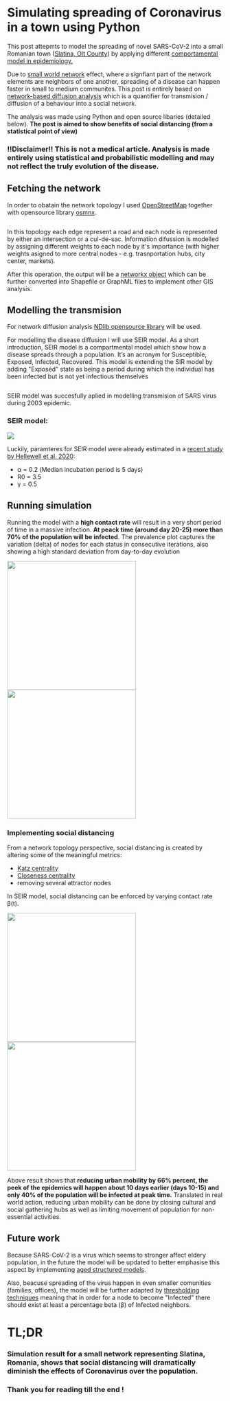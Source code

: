 # Simulating spreading of Coronavirus in a town using Python

This post attepmts to model the spreading of novel SARS-CoV-2 into a small Romanian town ([Slatina, Olt County](https://en.wikipedia.org/wiki/Slatina,_Romania)) by applying different [comportamental model in epidemiology.](https://en.wikipedia.org/wiki/Compartmental_models_in_epidemiology)

Due to [small world network](https://en.wikipedia.org/wiki/Small-world_network) effect, where a signfiant part of the network elements are neighbors of one another, spreading of a disease can happen faster in small to medium communites. This post is entirely based on [network-based diffusion analysis](https://en.wikipedia.org/wiki/Network-based_diffusion_analysis) which is a quantifier for transmision / diffusion of a behaviour into a social network.  

The analysis was made using Python and open source libaries (detailed below). **The post is aimed to show benefits of social distancing (from a statistical point of view)**

### !!Disclaimer!! This is not a medical article. Analysis is made entirely using statistical and probabilistic modelling and may not reflect the truly evolution of the disease. 

## Fetching the network

In order to obatain the network topology I used [OpenStreetMap](https://www.openstreetmap.org/#map=7/45.996/24.981) together with opensource library [osmnx](https://github.com/gboeing/osmnx). 

<img src="slatinaGraph.PNG" class="img-responsive" alt="">

In this topology each edge represent a road and each node is represented by either an intersection or a cul-de-sac. Information difussion is modelled by assigning different weights to each node by it's importance (with higher weights asigned to more central nodes - e.g. trasnportation hubs, city center, markets). 

After this operation, the output will be a [networkx object](https://networkx.github.io/documentation/stable/tutorial.html#creating-a-graph) which can be further converted into Shapefile or GraphML files to implement other GIS analysis.

## Modelling the transmision

For network diffusion analysis [NDlib opensource library](https://ndlib.readthedocs.io/en/latest/overview.html) will be used. 

For modelling the disease diffusion I will use SEIR model. As a short introduction, SEIR model is a compartmental model which show how a disease spreads through a population. It’s an acronym for Susceptible, Exposed, Infected, Recovered. This model is extending the SIR model by adding "Exposed" state as being a period during which the individual has been infected but is not yet infectious themselves

<img src="SEIR.png" class="img-responsive" alt="">

SEIR model was succesfully aplied in modelling transmision of SARS virus during 2003 epidemic. 

### SEIR model:
<img src="model.svg">

Luckily, paramteres for SEIR model were already estimated in a [recent study by Hellewell et al. 2020](https://www.thelancet.com/journals/langlo/article/PIIS2214-109X(20)30074-7/fulltext):
  * α = 0.2 (Median incubation period is 5 days)
  * R0 = 3.5
  * γ = 0.5

## Running simulation

Running the model with a **high contact rate** will result in a very short period of time in a massive infection. **At peack time (around day 20-25) more than 70% of the population will be infected**. The prevalence plot captures the variation (delta) of nodes for each status in consecutive iterations, also showing a high standard deviation from day-to-day evolution

<p float="left">
  <img src="SEIR without Social Distancing.PNG" width="300" />
  <img src="SEIR prevalence withou Social Distancing.PNG" width="300" /> 
</p>

### Implementing social distancing

From a network topology perspective, social distancing is created by altering some of the meaningful metrics:
 * [Katz centrality](https://en.wikipedia.org/wiki/Katz_centrality)
 * [Closeness centrality](https://en.wikipedia.org/wiki/Closeness_centrality)
 * removing several attractor nodes

In SEIR model, social distancing can be enforced by varying contact rate β(t).

<p float="left">
  <img src="SEIR with social distance.PNG" width="300" />
  <img src="SEIR prevalence with social distance.PNG" width="300" /> 
</p>

Above result shows that **reducing urban mobility by 66% percent, the peek of the epidemics will happen about 10 days earlier (days 10-15) and only 40% of the population will be infected at peak time.** Translated in real world action, reducing urban mobility can be done by closing cultural and social gathering hubs as well as limiting movement of population for non-essential activities.

## Future work

Because SARS-CoV-2 is a virus which seems to stronger affect eldery population, in the future the model will be updated to better emphasise this aspect by implementing [aged structured models](https://en.wikipedia.org/wiki/Compartmental_models_in_epidemiology#The_influence_of_age:_age-structured_models).

Also, beacuse spreading of the virus happen in even smaller comunities (families, offices), the model will be further adapted by [thresholding techniques](https://ndlib.readthedocs.io/en/latest/custom/compartments/NodeThreshold.html) meaning that in order for a node to become "Infected" there should exist at least a percentage beta (β) of Infected neighbors.

# TL;DR

### Simulation result for a small network representing Slatina, Romania, shows that social distancing will dramatically diminish the effects of Coronavirus over the population.

### Thank you for reading till the end !
